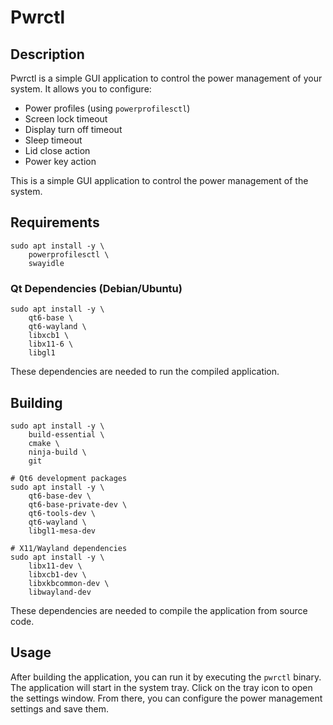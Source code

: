 # Pwrctl

## Description

Pwrctl is a simple GUI application to control the power management of your system.
It allows you to configure:

- Power profiles (using `powerprofilesctl`)
- Screen lock timeout
- Display turn off timeout
- Sleep timeout
- Lid close action
- Power key action

This is a simple GUI application to control the power management of the system.

## Requirements

```terminal
sudo apt install -y \
    powerprofilesctl \
    swayidle
```

### Qt Dependencies (Debian/Ubuntu)

```terminal
sudo apt install -y \
    qt6-base \
    qt6-wayland \
    libxcb1 \
    libx11-6 \
    libgl1
```

These dependencies are needed to run the compiled application.

## Building

```terminal
sudo apt install -y \
    build-essential \
    cmake \
    ninja-build \
    git

# Qt6 development packages
sudo apt install -y \
    qt6-base-dev \
    qt6-base-private-dev \
    qt6-tools-dev \
    qt6-wayland \
    libgl1-mesa-dev

# X11/Wayland dependencies
sudo apt install -y \
    libx11-dev \
    libxcb1-dev \
    libxkbcommon-dev \
    libwayland-dev
```

These dependencies are needed to compile the application from source code.

## Usage

After building the application, you can run it by executing the `pwrctl` binary.
The application will start in the system tray. Click on the tray icon to open the settings window.
From there, you can configure the power management settings and save them.
